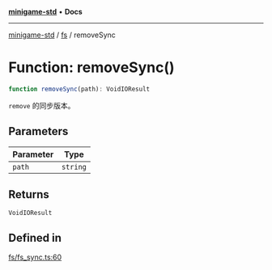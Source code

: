 [**minigame-std**](../../../README.md) • **Docs**

***

[minigame-std](../../../README.md) / [fs](../README.md) / removeSync

# Function: removeSync()

```ts
function removeSync(path): VoidIOResult
```

`remove` 的同步版本。

## Parameters

| Parameter | Type |
| ------ | ------ |
| `path` | `string` |

## Returns

`VoidIOResult`

## Defined in

[fs/fs\_sync.ts:60](https://github.com/JiangJie/minigame-std/blob/baaa9364b1809237ffe9720be3ef4dba617567c9/src/std/fs/fs_sync.ts#L60)
